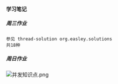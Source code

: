 #### 学习笔记
##### 周三作业
```
参见 thread-solution org.easley.solutions
共18种
```
##### 周日作业
![并发知识点.png](tutorial_images/并发知识点.png)
